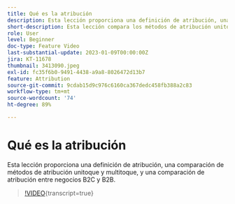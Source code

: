 ```yaml
---
title: Qué es la atribución
description: Esta lección proporciona una definición de atribución, una comparación de métodos de atribución unitoque y multitoque, y una comparación de atribución entre negocios B2C y B2B.
short-description: Esta lección compara los métodos de atribución unitoque y multitoque, y compara la atribución entre los negocios B2C y B2B.
role: User
level: Beginner
doc-type: Feature Video
last-substantial-update: 2023-01-09T00:00:00Z
jira: KT-11678
thumbnail: 3413090.jpeg
exl-id: fc35f6b0-9491-4438-a9a8-8026472d13b7
feature: Attribution
source-git-commit: 9cdab15d9c976c6160ca367dedc458fb388a2c83
workflow-type: tm+mt
source-wordcount: '74'
ht-degree: 89%

---
```


# Qué es la atribución

Esta lección proporciona una definición de atribución, una comparación de métodos de atribución unitoque y multitoque, y una comparación de atribución entre negocios B2C y B2B.

>[!VIDEO](https://video.tv.adobe.com/v/3413090/?learn=on){transcript=true}
